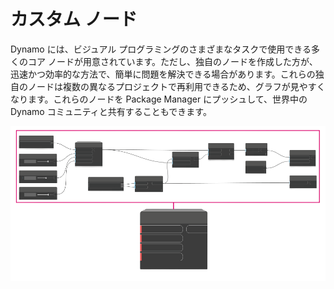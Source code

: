 # カスタム ノード

Dynamo には、ビジュアル プログラミングのさまざまなタスクで使用できる多くのコア ノードが用意されています。ただし、独自のノードを作成した方が、迅速かつ効率的な方法で、簡単に問題を解決できる場合があります。これらの独自のノードは複数の異なるプロジェクトで再利用できるため、グラフが見やすくなります。これらのノードを Package Manager にプッシュして、世界中の Dynamo コミュニティと共有することもできます。

![](../images/6-1/customNodes1(1).png)


